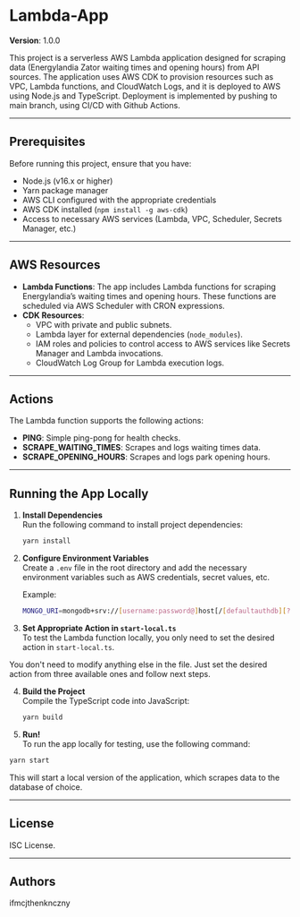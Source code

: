 # Lambda-App

**Version**: 1.0.0

This project is a serverless AWS Lambda application designed for scraping data (Energylandia Zator waiting times and opening hours) from API sources. The application uses AWS CDK to provision resources such as VPC, Lambda functions, and CloudWatch Logs, and it is deployed to AWS using Node.js and TypeScript. Deployment is implemented by pushing to main branch, using CI/CD with Github Actions.

---

## Prerequisites

Before running this project, ensure that you have:

- Node.js (v16.x or higher)
- Yarn package manager
- AWS CLI configured with the appropriate credentials
- AWS CDK installed (`npm install -g aws-cdk`)
- Access to necessary AWS services (Lambda, VPC, Scheduler, Secrets Manager, etc.)

---

## AWS Resources

- **Lambda Functions**: The app includes Lambda functions for scraping Energylandia’s waiting times and opening hours. These functions are scheduled via AWS Scheduler with CRON expressions.
- **CDK Resources**:
  - VPC with private and public subnets.
  - Lambda layer for external dependencies (`node_modules`).
  - IAM roles and policies to control access to AWS services like Secrets Manager and Lambda invocations.
  - CloudWatch Log Group for Lambda execution logs.

---

## Actions

The Lambda function supports the following actions:

- **PING**: Simple ping-pong for health checks.
- **SCRAPE_WAITING_TIMES**: Scrapes and logs waiting times data.
- **SCRAPE_OPENING_HOURS**: Scrapes and logs park opening hours.

---

## Running the App Locally

1. **Install Dependencies**  
   Run the following command to install project dependencies:

   ```bash
   yarn install
   ```

2. **Configure Environment Variables**  
   Create a `.env` file in the root directory and add the necessary environment variables such as AWS credentials, secret values, etc.

   Example:
   ```bash
   MONGO_URI=mongodb+srv://[username:password@]host[/[defaultauthdb][?options]]
   ```

3. **Set Appropriate Action in `start-local.ts`**  
To test the Lambda function locally, you only need to set the desired action in `start-local.ts`.

You don't need to modify anything else in the file. Just set the desired action from three available ones and follow next steps.

4. **Build the Project**  
   Compile the TypeScript code into JavaScript:

   ```bash
   yarn build
   ```

5. **Run!**  
To run the app locally for testing, use the following command:

```bash
yarn start
```

This will start a local version of the application, which scrapes data to the database of choice.

---

## License

ISC License.

---

## Authors

ifmcjthenknczny